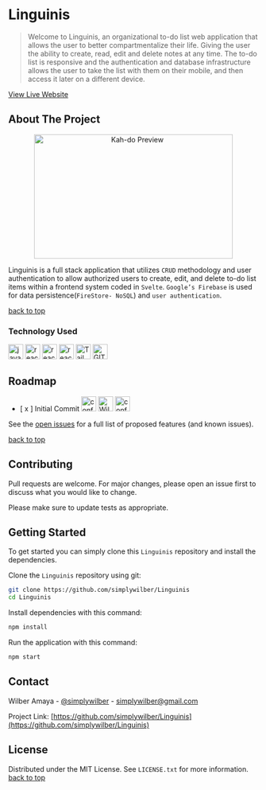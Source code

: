 # Linguinis

<a name="readme-top"></a>

> Welcome to Linguinis, an organizational to-do list web application that allows the user to better compartmentalize their life. Giving the user the ability to create, read, edit and delete notes at any time. The to-do list is responsive and the authentication and database infrastructure allows the user to take the list with them on their mobile, and then access it later on a different device.

<a href="https://linguinis.netlify.app/">View Live Website</a>

## About The Project

<p style="text-align: center;">
<Image src="https://media.giphy.com/media/v1.Y2lkPTc5MGI3NjExNGp3Mnd0ZHExZ29qcmdyaHdvZmFlMG9wNHN1MzM5OHRxYnJxOHRzeCZlcD12MV9pbnRlcm5hbF9naWZfYnlfaWQmY3Q9Zw/2Vv7igaXkMBEfBqh93/giphy-downsized-large.gif" width="400" height="250" alt="Kah-do Preview"/>
</p>

Linguinis is a full stack application that utilizes `CRUD` methodology and user authentication to allow authorized users to create, edit, and delete to-do list items within a frontend system coded in `Svelte`. `Google’s Firebase` is used for data persistence(`FireStore- NoSQL`) and `user authentication`.

<a href="#readme-top">back to top</a>

### Technology Used

<div>
<Image src="https://user-images.githubusercontent.com/25181517/117447155-6a868a00-af3d-11eb-9cfe-245df15c9f3f.png" width="30px" height="30px" alt="javascript logo"/> 
<Image src="https://user-images.githubusercontent.com/25181517/183897015-94a058a6-b86e-4e42-a37f-bf92061753e5.png" width="30px" height="30px" alt="react logo"/>
<Image src="https://github.com/marwin1991/profile-technology-icons/assets/136815194/e56b5093-2f58-40cc-b194-5bdde41077b5" width="30px" height="30px" alt="react logo"/>
<Image src="https://user-images.githubusercontent.com/25181517/189716855-2c69ca7a-5149-4647-936d-780610911353.png" width="30px" height="30px" alt="react logo"/>
<Image src="https://user-images.githubusercontent.com/25181517/202896760-337261ed-ee92-4979-84c4-d4b829c7355d.png" width="30px" height="30px" alt="TailwindCSS logo"/>
<Image src="https://user-images.githubusercontent.com/25181517/192108372-f71d70ac-7ae6-4c0d-8395-51d8870c2ef0.png" width="30px" height="30px" alt="GIT"/>
</div>

## Roadmap
<div>
<ul>
    <li>
        [ x ] Initial Commit         
        <Image src="https://media.giphy.com/media/yWI8ycaXuknOpxomyZ/giphy.gif" width="30px" height="30px" alt="confetti"/>
        <Image src="https://media.giphy.com/media/7Q7fYv7rIVQ7rvXpgB/giphy.gif" width="30px" height="30px" alt="Wilber Celebrating"/>
        <Image src="https://media.giphy.com/media/yWI8ycaXuknOpxomyZ/giphy.gif" width="30px" height="30px" alt="confetti"/>
    </li>
</ul>
</div>

See the [open issues](https://github.com/simplywilber/Linguinis/issues) for a full list of proposed features (and known issues).

<a href="#readme-top">back to top</a>

## Contributing

Pull requests are welcome. For major changes, please open an issue first
to discuss what you would like to change.

Please make sure to update tests as appropriate.

## Getting Started

To get started you can simply clone this `Linguinis` repository and install the dependencies.

Clone the `Linguinis` repository using git:

```bash
git clone https://github.com/simplywilber/Linguinis
cd Linguinis
```

Install dependencies with this command:

```bash
npm install
```

Run the application with this command:

```bash
npm start
```

## Contact

Wilber Amaya - [@simplywilber](https://instagram.com/simplywilber) - simplywilber@gmail.com

Project Link: [https://github.com/simplywilber/Linguinis](https://github.com/simplywilber/Linguinis)

## License

Distributed under the MIT License. See `LICENSE.txt` for more information. 
<a href="#readme-top">back to top</a>
